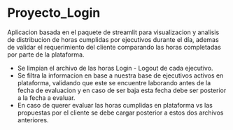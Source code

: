 # Proyecto_Login
Aplicacion basada en el paquete de streamlit para visualizacion y analisis de distribucion de horas cumplidas por ejecutivos durante el día, ademas de validar el requerimiento del cliente comparando las horas completadas por parte de la plataforma.

* Se limpian el archivo de las horas Login - Logout de cada ejecutivo.
* Se filtra la informacion en base a nuestra base de ejecutivos activos en plataforma, validando que este se encuentre laborando antes de la fecha de evaluacion y en caso de ser baja esta fecha debe ser posterior a la fecha a evaluar.
* En caso de querer evaluar las horas cumplidas en plataforma vs las propuestas por el cliente se debe cargar posterior a estos dos archivos anteriores.
